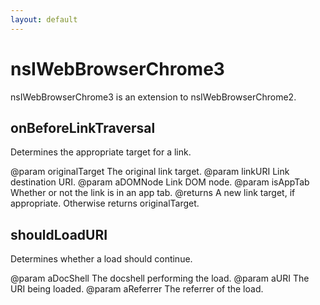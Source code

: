 ```yaml
---
layout: default
---
```


# nsIWebBrowserChrome3 #

nsIWebBrowserChrome3 is an extension to nsIWebBrowserChrome2.


## onBeforeLinkTraversal ##

Determines the appropriate target for a link.

@param originalTarget
       The original link target.
@param linkURI
       Link destination URI.
@param aDOMNode
       Link DOM node.
@param isAppTab
       Whether or not the link is in an app tab.
@returns A new link target, if appropriate.
         Otherwise returns originalTarget.


## shouldLoadURI ##

Determines whether a load should continue.

@param aDocShell
       The docshell performing the load.
@param aURI
       The URI being loaded.
@param aReferrer
       The referrer of the load.

